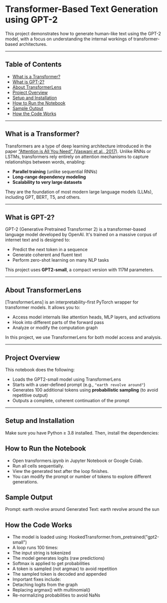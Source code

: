 # Transformer-Based Text Generation using GPT-2

This project demonstrates how to generate human-like text using the GPT-2 model, with a focus on understanding the internal workings of transformer-based architectures.

---

## Table of Contents

- [What is a Transformer?](#what-is-a-transformer)
- [What is GPT-2?](#what-is-gpt-2)
- [About TransformerLens](#about-transformerlens)
- [Project Overview](#project-overview)
- [Setup and Installation](#setup-and-installation)
- [How to Run the Notebook](#how-to-run-the-notebook)
- [Sample Output](#sample-output)
- [How the Code Works](#how-the-code-works)

---

## What is a Transformer?

Transformers are a type of deep learning architecture introduced in the paper [“Attention is All You Need” (Vaswani et al., 2017)](https://arxiv.org/abs/1706.03762). Unlike RNNs or LSTMs, transformers rely entirely on attention mechanisms to capture relationships between words, enabling:

- **Parallel training** (unlike sequential RNNs)
- **Long-range dependency modeling**
- **Scalability to very large datasets**

They are the foundation of most modern large language models (LLMs), including GPT, BERT, T5, and others.

---

## What is GPT-2?

GPT-2 (Generative Pretrained Transformer 2) is a transformer-based language model developed by OpenAI. It's trained on a massive corpus of internet text and is designed to:

- Predict the next token in a sequence
- Generate coherent and fluent text
- Perform zero-shot learning on many NLP tasks

This project uses **GPT2-small**, a compact version with 117M parameters.

---

## About TransformerLens

[TransformerLens] is an interpretability-first PyTorch wrapper for transformer models. It allows you to:

- Access model internals like attention heads, MLP layers, and activations
- Hook into different parts of the forward pass
- Analyze or modify the computation graph

In this project, we use TransformerLens for both model access and analysis.

---

## Project Overview

This notebook does the following:

- Loads the GPT2-small model using TransformerLens
- Starts with a user-defined prompt (e.g., `"earth revolve around"`)
- Generates 100 additional tokens using **probabilistic sampling** (to avoid repetitive output)
- Outputs a complete, coherent continuation of the prompt

---

## Setup and Installation

Make sure you have Python ≥ 3.8 installed. Then, install the dependencies:


## How to Run the Notebook
- Open transformers.ipynb in Jupyter Notebook or Google Colab.
- Run all cells sequentially.
- View the generated text after the loop finishes.
- You can modify the prompt or number of tokens to explore different generations.

## Sample Output
Prompt: earth revolve around
Generated Text:
earth revolve around the sun

## How the Code Works
- The model is loaded using:
                          HookedTransformer.from_pretrained("gpt2-small")
- A loop runs 100 times:
 - The input string is tokenized
 - The model generates logits (raw predictions)
 - Softmax is applied to get probabilities
 - A token is sampled (not argmax) to avoid repetition
 - The sampled token is decoded and appended
- Important fixes include:
 - Detaching logits from the graph
 - Replacing argmax() with multinomial()
 - Re-normalizing probabilities to avoid NaNs

